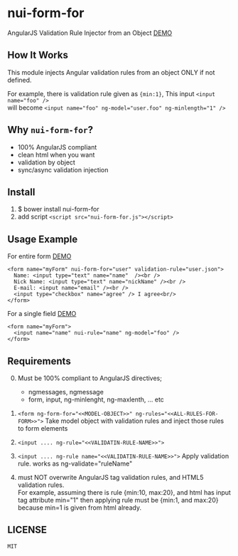 nui-form-for
===========

AngularJS Validation Rule Injector from an Object
 [DEMO](https://rawgit.com/allenhwkim/nui-form-for/master/testapp/simple.html)

How It Works
------------
This module injects Angular validation rules from an object ONLY if not defined.  

For example, there is validation rule given as `{min:1}`, 
This input `<input name="foo" />`  
will become `<input name="foo" ng-model="user.foo" ng-minlength="1" />`  

Why `nui-form-for`?
--------------------

   * 100% AngularJS compliant
   * clean html when you want
   * validation by object
   * sync/async validation injection

Install
--------

  1. $ bower install nui-form-for
  2. add script `<script src="nui-form-for.js"></script>`

Usage Example
--------------

  For entire form  [DEMO](https://rawgit.com/allenhwkim/nui-form-for/master/testapp/simple.html)

    <form name="myForm" nui-form-for="user" validation-rule="user.json">
      Name: <input type="text" name="name"  /><br />
      Nick Name: <input type="text" name="nickName" /><br />
      E-mail: <input name="email" /><br />
      <input type="checkbox" name="agree" /> I agree<br/>
    </form>

  For a single field [DEMO](https://rawgit.com/allenhwkim/nui-form-for/master/testapp/simple-inline.html)

    <form name="myForm">
      <input name="name" nui-rule="name" ng-model="foo" />
    </form>

Requirements
-------------

  0. Must be 100% compliant to AngularJS directives;
     * ngmessages, ngmessage
     * form, input, ng-minlenght, ng-maxlenth, ... etc

  1. `<form ng-form-for="<<MODEL-OBJECT>>" ng-rules="<<ALL-RULES-FOR-FORM>>">`
     Take model object with validation rules and inject those rules to form elements

  2. `<input .... ng-rule="<<VALIDATIN-RULE-NAME>>">`

  3. `<input .... ng-rule name="<<VALIDATIN-RULE-NAME>>">`
     Apply validation rule. works as ng-validate="ruleName"

  4. must NOT overwrite AngularJS tag validation rules, and HTML5 validation rules.   
     For example, assuming there is rule {min:10, max:20}, and html has input tag attribute min="1"
     then applying rule must be {min:1, and max:20} because min=1 is given from html already.

LICENSE
--------
    MIT 
